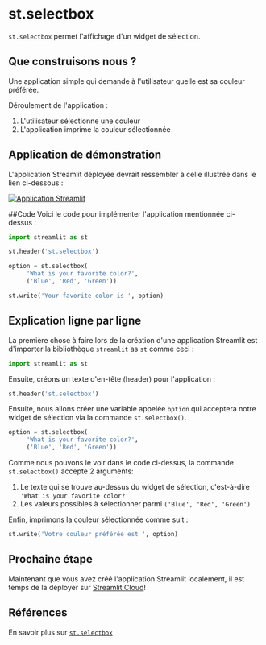# st.selectbox

`st.selectbox` permet l'affichage d'un widget de sélection.

## Que construisons nous ?

Une application simple qui demande à l'utilisateur quelle est sa couleur préférée.

Déroulement de l'application :
1. L'utilisateur sélectionne une couleur
2. L'application imprime la couleur sélectionnée

## Application de démonstration
L'application Streamlit déployée devrait ressembler à celle illustrée dans le lien ci-dessous :

[![Application Streamlit](https://static.streamlit.io/badges/streamlit_badge_black_white.svg)](https://share.streamlit.io/dataprofessor/st.selectbox/)

##Code
Voici le code pour implémenter l'application mentionnée ci-dessus :

```python
import streamlit as st

st.header('st.selectbox')

option = st.selectbox(
     'What is your favorite color?',
     ('Blue', 'Red', 'Green'))

st.write('Your favorite color is ', option)
```

## Explication ligne par ligne
La première chose à faire lors de la création d'une application Streamlit est d'importer la bibliothèque `streamlit` as `st` comme ceci :
```python
import streamlit as st
```

Ensuite, créons un texte d'en-tête (header) pour l'application :
```python
st.header('st.selectbox')
```

Ensuite, nous allons créer une variable appelée `option` qui acceptera notre widget de sélection via la commande `st.selectbox()`.

```python
option = st.selectbox(
     'What is your favorite color?',
     ('Blue', 'Red', 'Green'))
```

Comme nous pouvons le voir dans le code ci-dessus, la commande `st.selectbox()` accepte 2 arguments:
1. Le texte qui se trouve au-dessus du widget de sélection, c'est-à-dire `'What is your favorite color?'`
2. Les valeurs possibles à sélectionner parmi `('Blue', 'Red', 'Green')`

Enfin, imprimons la couleur sélectionnée comme suit :
```python
st.write('Votre couleur préférée est ', option)
```

## Prochaine étape
Maintenant que vous avez créé l'application Streamlit localement, il est temps de la déployer sur [Streamlit Cloud](https://streamlit.io/cloud)!

## Références
En savoir plus sur [`st.selectbox`](https://docs.streamlit.io/library/api-reference/widgets/st.selectbox)